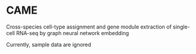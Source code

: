 # CAME
Cross-species cell-type assignment and gene module extraction of single-cell RNA-seq by graph neural network embedding

Currently, sample data are ignored